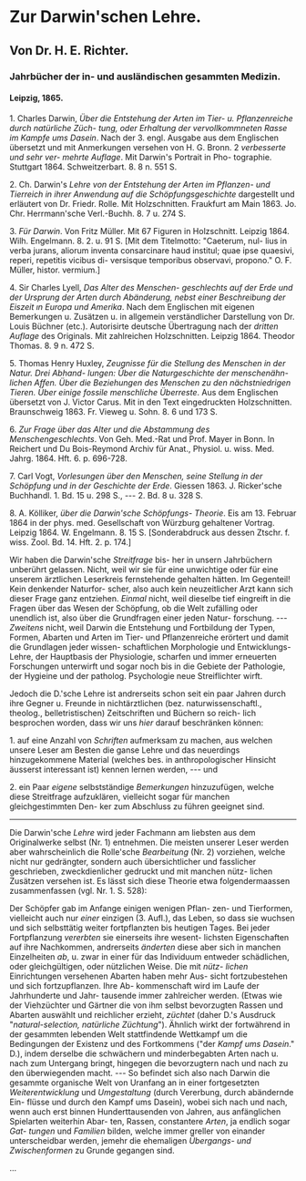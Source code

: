 # Zur Darwin'schen Lehre.

## Von Dr. H. E. Richter.

### Jahrbücher der in- und ausländischen gesammten Medizin.

#### Leipzig, 1865.

1\. Charles Darwin, _Über die Entstehung der Arten im Tier- u. Pflanzenreiche durch natürliche Züch- tung, oder Erhaltung der vervollkommneten Rasse im Kampfe ums Dasein_. Nach der 3. engl. Ausgabe aus dem Englischen übersetzt und mit Anmerkungen versehen von H. G. Bronn. 2 _verbesserte und sehr ver- mehrte Auflage_. Mit Darwin's Portrait in Pho- tographie. Stuttgart 1864. Schweitzerbart. 8. 8 n. 551 S.

2\. Ch. Darwin's _Lehre von der Entstehung der Arten im Pflanzen- und Tierreich in ihrer Anwendung auf die Schöpfungsgeschichte_ dargestellt und erläutert von Dr. Friedr. Rolle. Mit Holzschnitten. Fraukfurt am Main 1863. Jo. Chr. Herrmann'sche Verl.-Buchh. 8. 7 u. 274 S.

3\. _Für Darwin_. Von Fritz Müller. Mit 67 Figuren in Holzschnitt. Leipzig 1864. Wilh. Engelmann. 8. 2. u. 91 S. [Mit dem Titelmotto: "Caeterum, nul- lius in verba jurans, aliorum inventa consarcinare haud institul; quae ipse quaesivi, reperi, repetitis vicibus di- versisque temporibus observavi, propono." O. F. Müller, histor. vermium.]

4\. Sir Charles Lyell, _Das Alter des Menschen- geschlechts auf der Erde und der Ursprung der Arten durch Abänderung, nebst einer Beschreibung der Eiszeit ın Europa und Amerika_. Nach dem Englischen mit eigenen Bemerkungen u. Zusätzen u. in allgemein verständlicher Darstellung von Dr. Louis Büchner (etc.). Autorisirte deutsche Übertragung nach der _dritten Auflage_ des Originals. Mit zahlreichen Holzschnitten. Leipzig 1864. Theodor Thomas. 8. 9 n. 472 S.

5\. Thomas Henry Huxley, _Zeugnisse für die Stellung des Menschen in der Natur. Drei Abhand- lungen: Über die Naturgeschichte der menschenähn- lichen Affen. Über die Beziehungen des Menschen zu den nächstniedrigen Tieren. Über einige fossile menschliche Überreste_. Aus dem Englischen übersetzt von J. Victor Carus. Mit in den Text eingedruckten Holzschnitten. Braunschweig 1863. Fr. Vieweg u. Sohn. 8. 6 und 173 S.

6\. _Zur Frage über das Alter und die Abstammung des Menschengeschlechts_. Von Geh. Med.-Rat und Prof. Mayer in Bonn. In Reichert und Du Bois-Reymond Archiv für Anat., Physiol. u. wiss. Med. Jahrg. 1864. Hft. 6. p. 696-728.

7\. Carl Vogt, _Vorlesungen über den Menschen, seine Stellung in der Schöpfung und in der Geschichte der Erde_. Giessen 1863. J. Ricker'sche Buchhandl. 1. Bd. 15 u. 298 S., --- 2. Bd. 8 u. 328 S.

8\. A. Kölliker, _über die Darwin'sche Schöpfungs- Theorie_. Eis am 13. Februar 1864 in der phys. med. Gesellschaft von Würzburg gehaltener Vortrag. Leipzig 1864. W. Engelmann. 8. 15 S. [Sonderabdruck aus dessen Ztschr. f. wiss. Zool. Bd. 14. Hft. 2. p. 174.]

Wir haben die Darwin'sche _Streitfrage_ bis- her in unsern Jahrbüchern unberührt gelassen. Nicht, weil wir sie für eine unwichtige oder für eine unserem ärztlichen Leserkreis fernstehende gehalten hätten. Im Gegenteil! Kein denkender Naturfor- scher, also auch kein neuzeitlicher Arzt kann sich dieser Frage ganz entziehen. _Einmal_ nicht, weil dieselbe tief eingreift in die Fragen über das Wesen der Schöpfung, ob die Welt zufälling oder unendlich ist, also über die Grundfragen einer jeden Natur- forschung. --- _Zweitens_ nicht, weil Darwin die Entstehung und Fortbildung der Typen, Formen, Abarten und Arten im Tier- und Pflanzenreiche erörtert und damit die Grundlagen jeder wissen- schaftlichen Morphologie und Entwicklungs-Lehre, der Hauptbasis der Physiologie, scharfen und immer erneuerten Forschungen unterwirft und sogar noch bis in die Gebiete der Pathologie, der Hygieine und der patholog. Psychologie neue Streiflichter wirft.

Jedoch die D.'sche Lehre ist andrerseits schon seit ein paar Jahren durch ihre Gegner u. Freunde in nichtärztlichen (bez. naturwissenschaftl., theolog., belletristischen) Zeitschriften und Büchern so reich- lich besprochen worden, dass wir uns _hier_ darauf beschränken können:

1\. auf eine Anzahl von _Schriften_ aufmerksam zu machen, aus welchen unsere Leser am Besten die ganse Lehre und das neuerdings hinzugekommene Material (welches bes. in anthropologischer Hinsicht äusserst interessant ist) kennen lernen werden, --- und

2\. ein Paar _eigene_ selbstständige _Bemerkungen_ hinzuzufügen, welche diese Streitfrage aufzuklären, vielleicht sogar für manchen gleichgestimmten Den- ker zum Abschluss zu führen geeignet sind.

---

Die Darwin'sche _Lehre_ wird jeder Fachmann am liebsten aus dem Originalwerke selbst (Nr. 1) entnehmen. Die meisten unserer Leser werden aber wahrscheinlich die Rolle'sche _Bearbeitung_ (Nr. 2) vorziehen, welche nicht nur gedrängter, sondern auch übersichtlicher und fasslicher geschrieben, zweckdienlicher gedruckt und mit manchen nütz- lichen Zusätzen versehen ist. Es lässt sich diese Theorie etwa folgendermaassen zusammenfassen (vgl. Nr. 1. S. 528):

Der Schöpfer gab im Anfange einigen wenigen Pflan- zen- und Tierformen, vielleicht auch nur _einer_ einzigen (3. Aufl.), das Leben, so dass sie wuchsen und sich selbsttätig weiter fortpflanzten bis heutigen Tages. Bei jeder Fortpflanzung _vererbten_ sie einerseits ihre wesent- lichsten Eigenschaften auf ihre Nachkommen, andrerseits _änderten_ diese aber sich in manchen Einzelheiten _ab_, u. zwar in einer für das Individuum entweder schädlichen, oder gleichgültigen, oder nützlichen Weise. Die mit _nütz- lichen_ Einrichtungen versehenen Abarten haben mehr Aus- sicht fortzubestehen und sich fortzupflanzen. Ihre Ab- kommenschaft wird im Laufe der Jahrhunderte und Jahr- tausende immer zahlreicher werden. (Etwas wie der Viehzüchter und Gärtner die von ihm selbst bevorzugten Rassen und Abarten auswählt und reichlicher erzieht, _züchtet_ (daher D.'s Ausdruck "_natural-selection, natürliche Züchtung_"). Ähnlich wirkt der fortwährend in der gesammten lebenden Welt stattfindende Wettkampf um die Bedingungen der Existenz und des Fortkommens ("der _Kampf ums Dasein_." D.), indem derselbe die schwächern und minderbegabten Arten nach u. nach zum Untergang bringt, hingegen die bevorzugtern nach und nach zu den überwiegenden macht. --- So befindet sich also nach Darwin die gesammte organische Welt von Uranfang an in einer fortgesetzten _Weiterentwicklung_ und _Umgestaltung_ (durch Vererbung, durch abändernde Ein- flüsse und durch den Kampf ums Dasein), wobei sich nach und nach, wenn auch erst binnen Hunderttausenden von Jahren, aus anfänglichen Spielarten weiterhin Abar- ten, Rassen, constantere _Arten_, ja endlich sogar _Gat- tungen_ und _Familien_ bilden, welche immer greller von einander unterscheidbar werden, jemehr die ehemaligen _Übergangs- und Zwischenformen_ zu Grunde gegangen sind.

...
